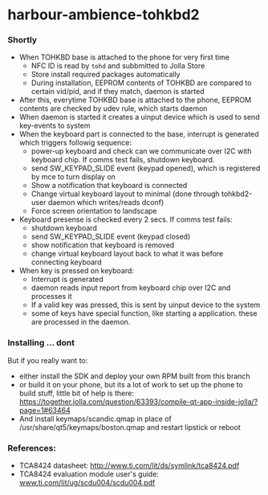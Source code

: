 harbour-ambience-tohkbd2
======

### Shortly 
* When TOHKBD base is attached to the phone for very first time
  * NFC ID is read by ```tohd``` and subbmitted to Jolla Store
  * Store install required packages automatically
  * During installation, EEPROM contents of TOHKBD are compared to certain vid/pid, and if they match, daemon is started
* After this, everytime TOHKBD base is attached to the phone, EEPROM contents are checked by udev rule, which starts daemon
* When daemon is started it creates a uinput device which is used to send key-events to system
* When the keyboard part is connected to the base, interrupt is generated which triggers followig sequence:
  * power-up keyboard and check can we communicate over I2C with keyboard chip. If comms test fails, shutdown keyboard.
  * send SW_KEYPAD_SLIDE event (keypad opened), which is registered by mce to turn display on
  * Show a notification that keyboard is connected
  * Change virtual keyboard layout to minimal (done through tohkbd2-user daemon which writes/reads dconf)
  * Force screen orientation to landscape
* Keyboard presense is checked every 2 secs. If comms test fails:
  * shutdown keyboard
  * send SW_KEYPAD_SLIDE event (keypad closed)
  * show notification that keyboard is removed
  * change virtual keyboard layout back to what it was before connecting keyboard
* When key is pressed on keyboard:
  * Interrupt is generated
  * daemon reads input report from keyboard chip over I2C and processes it
  * If a valid key was pressed, this is sent by uinput device to the system
  * some of keys have special function, like starting a application. these are processed in the daemon.
  

### Installing ... dont
But if you really want to:
 * either install the SDK and deploy your own RPM built from this branch 
 * or build it on your phone, but its a lot of work to set up the phone to build stuff, little bit of help is there:   
https://together.jolla.com/question/63393/compile-qt-app-inside-jolla/?page=1#63464
 * And install keymaps/scandic.qmap in place of /usr/share/qt5/keymaps/boston.qmap and restart lipstick or reboot

### References:

* TCA8424 datasheet: http://www.ti.com/lit/ds/symlink/tca8424.pdf
* TCA8424 evaluation module user's guide: www.ti.com/lit/ug/scdu004/scdu004.pdf

